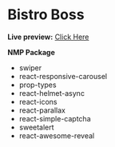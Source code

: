 # Bistro Boss

**Live preview:** [Click Here](https://bistro-boss-b855c.web.app)

**NMP Package**

* swiper
* react-responsive-carousel
* prop-types
* react-helmet-async
* react-icons
* react-parallax
* react-simple-captcha
* sweetalert
* react-awesome-reveal